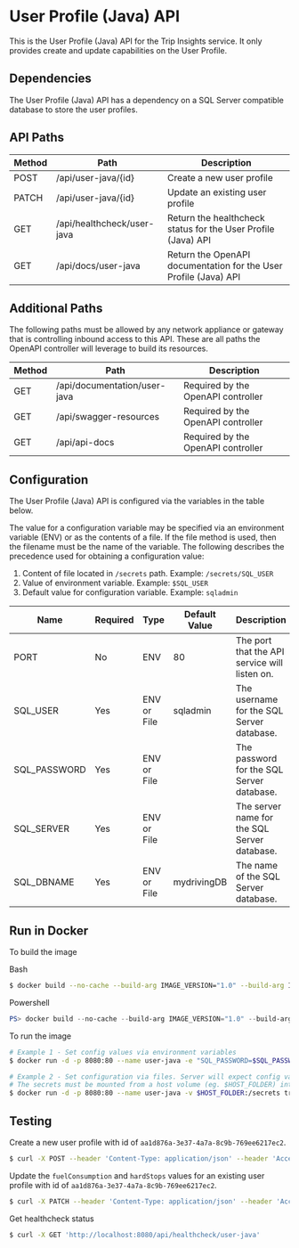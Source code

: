 # User Profile (Java) API

This is the User Profile (Java) API for the Trip Insights service. It only provides create and update capabilities on the User Profile.

## Dependencies

The User Profile (Java) API has a dependency on a SQL Server compatible database to store the user profiles.

## API Paths

| Method  | Path                        |Description                                                       |
|---------|-----------------------------|------------------------------------------------------------------|
| POST    | /api/user-java/{id}         | Create a new user profile                                        |
| PATCH   | /api/user-java/{id}         | Update an existing user profile                                  |
| GET     | /api/healthcheck/user-java  | Return the healthcheck status for the User Profile (Java) API    |
| GET     | /api/docs/user-java         | Return the OpenAPI documentation for the User Profile (Java) API |

## Additional Paths

The following paths must be allowed by any network appliance or gateway that is controlling inbound access to this API. These are all paths the OpenAPI controller will leverage to build its resources.

| Method  | Path                          |Description                            |
|---------|-------------------------------|---------------------------------------|
| GET     | /api/documentation/user-java  | Required by the OpenAPI controller    |
| GET     | /api/swagger-resources        | Required by the OpenAPI controller    |
| GET     | /api/api-docs                 | Required by the OpenAPI controller    |

## Configuration

The User Profile (Java) API is configured via the variables in the table below.

The value for a configuration variable may be specified via an environment variable (ENV) or as the contents of a file. If the file method is used, then the filename must be the name of the variable. The following describes the precedence used for obtaining a configuration value:

1. Content of file located in `/secrets` path. Example: `/secrets/SQL_USER`
2. Value of environment variable. Example: `$SQL_USER`
3. Default value for configuration variable. Example: `sqladmin`

| Name                 | Required | Type        | Default Value | Description                                   |
|----------------------|----------|-------------|---------------|-----------------------------------------------|
| PORT                 | No       | ENV         | 80            | The port that the API service will listen on. |
| SQL_USER             | Yes      | ENV or File | sqladmin      | The username for the SQL Server database.     |
| SQL_PASSWORD         | Yes      | ENV or File |               | The password for the SQL Server database.     |
| SQL_SERVER           | Yes      | ENV or File |               | The server name for the SQL Server database.  |
| SQL_DBNAME           | Yes      | ENV or File | mydrivingDB   | The name of the SQL Server database.          |

## Run in Docker

To build the image

Bash
```bash
$ docker build --no-cache --build-arg IMAGE_VERSION="1.0" --build-arg IMAGE_CREATE_DATE="`date -u +"%Y-%m-%dT%H:%M:%SZ"`" --build-arg IMAGE_SOURCE_REVISION="`git rev-parse HEAD`" -f Dockerfile -t "tripinsights/user-java:1.0" .
```

Powershell
```powershell
PS> docker build --no-cache --build-arg IMAGE_VERSION="1.0" --build-arg IMAGE_CREATE_DATE="$(Get-Date((Get-Date).ToUniversalTime()) -UFormat '%Y-%m-%dT%H:%M:%SZ')" --build-arg IMAGE_SOURCE_REVISION="$(git rev-parse HEAD)" -f Dockerfile -t "tripinsights/user-java:1.0" .
```

To run the image

```bash
# Example 1 - Set config values via environment variables
$ docker run -d -p 8080:80 --name user-java -e "SQL_PASSWORD=$SQL_PASSWORD" -e "SQL_SERVER=$SQL_SERVER" tripinsights/user-java:1.0

# Example 2 - Set configuration via files. Server will expect config values in files like /secrets/SQL_USER.
# The secrets must be mounted from a host volume (eg. $HOST_FOLDER) into the /secrets container volume.
$ docker run -d -p 8080:80 --name user-java -v $HOST_FOLDER:/secrets tripinsights/user-java:1.0
```

## Testing

Create a new user profile with id of `aa1d876a-3e37-4a7a-8c9b-769ee6217ec2`.

```bash
$ curl -X POST --header 'Content-Type: application/json' --header 'Accept: application/json' -d '{ "createdAt": "2018-08-07", "deleted": false, "firstName": "Hacker","fuelConsumption": 0,"hardAccelerations": 0,"hardStops": 0, "lastName": "Test","maxSpeed": 0,"profilePictureUri": "https://pbs.twimg.com/profile_images/1003946090146693122/IdMjh-FQ_bigger.jpg", "ranking": 0,"rating": 0, "totalDistance": 0, "totalTime": 0, "totalTrips": 0,  "updatedAt": "2018-08-07", "userId": "hacker2" }' 'http://localhost:8080/user-java/aa1d876a-3e37-4a7a-8c9b-769ee6217ec2'
```

Update the `fuelConsumption` and `hardStops` values for an existing user profile with id of `aa1d876a-3e37-4a7a-8c9b-769ee6217ec2`.

```bash
$ curl -X PATCH --header 'Content-Type: application/json' --header 'Accept: application/json' -d '{ "fuelConsumption":20, "hardStops":74371 }' 'http://localhost:8080/user-java/aa1d876a-3e37-4a7a-8c9b-769ee6217ec2'
```

Get healthcheck status

```bash
$ curl -X GET 'http://localhost:8080/api/healthcheck/user-java'
```
